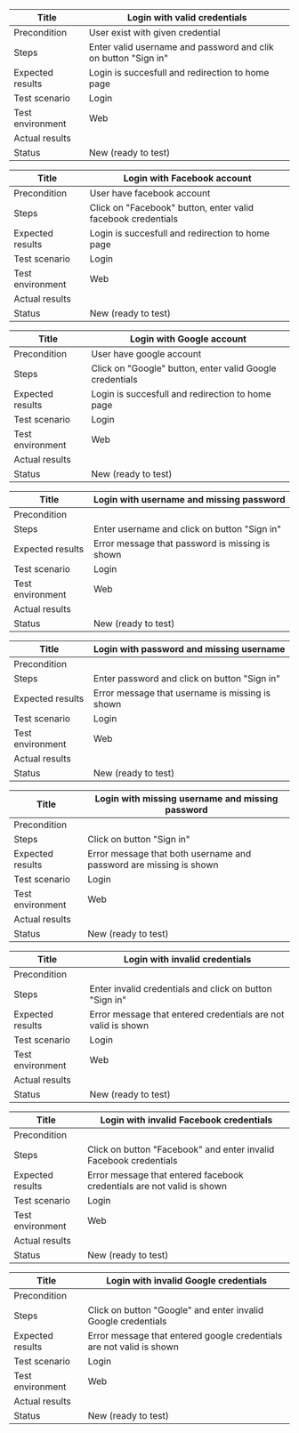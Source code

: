 | Title | Login with valid credentials |
|---|---|
| Precondition | User exist with given credential |
| Steps | Enter valid username and password and clik on button "Sign in" |
| Expected results |Login is succesfull and redirection to home page  |
| Test scenario | Login |
| Test environment | Web |
| Actual results |  |
| Status | New (ready to test) |

| Title | Login with Facebook account|
|---|---|
| Precondition | User have facebook account |
| Steps | Click on "Facebook" button, enter valid facebook credentials |
| Expected results |Login is succesfull and redirection to home page  |
| Test scenario | Login |
| Test environment | Web |
| Actual results |  |
| Status | New (ready to test) |

| Title | Login with Google account|
|---|---|
| Precondition | User have google account |
| Steps | Click on "Google" button, enter valid Google credentials |
| Expected results |Login is succesfull and redirection to home page  |
| Test scenario | Login |
| Test environment | Web |
| Actual results |  |
| Status | New (ready to test) |

| Title | Login with username and missing password |
|---|---|
| Precondition | |
| Steps | Enter username and click on button "Sign in" |
| Expected results | Error message that password is missing is shown  |
| Test scenario | Login |
| Test environment | Web |
| Actual results |  |
| Status | New (ready to test) |

| Title | Login with password and missing username |
|---|---|
| Precondition | |
| Steps | Enter password and click on button "Sign in" |
| Expected results | Error message that username is missing is shown  |
| Test scenario | Login |
| Test environment | Web |
| Actual results |  |
| Status | New (ready to test) |

| Title | Login with missing username and missing password|
|---|---|
| Precondition | |
| Steps | Click on button "Sign in" |
| Expected results | Error message that both username and password are missing is shown  |
| Test scenario | Login |
| Test environment | Web |
| Actual results |  |
| Status | New (ready to test) |

| Title | Login with invalid credentials|
|---|---|
| Precondition | |
| Steps | Enter invalid credentials and click on button "Sign in" |
| Expected results | Error message that entered credentials are not valid is shown  |
| Test scenario | Login |
| Test environment | Web |
| Actual results |  |
| Status | New (ready to test) |

| Title | Login with invalid Facebook credentials|
|---|---|
| Precondition | |
| Steps | Click on button "Facebook" and enter invalid Facebook credentials|
| Expected results | Error message that entered facebook credentials are not valid is shown  |
| Test scenario | Login |
| Test environment | Web |
| Actual results |  |
| Status | New (ready to test) |

| Title | Login with invalid Google credentials|
|---|---|
| Precondition | |
| Steps | Click on button "Google" and enter invalid Google credentials|
| Expected results | Error message that entered google credentials are not valid is shown  |
| Test scenario | Login |
| Test environment | Web |
| Actual results |  |
| Status | New (ready to test) |
